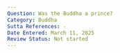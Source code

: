 ```yaml
---
Question: Was the Buddha a prince?
Category: Buddha
Sutta References: -
Date Entered: March 11, 2025
Review Status: Not started
---
```

